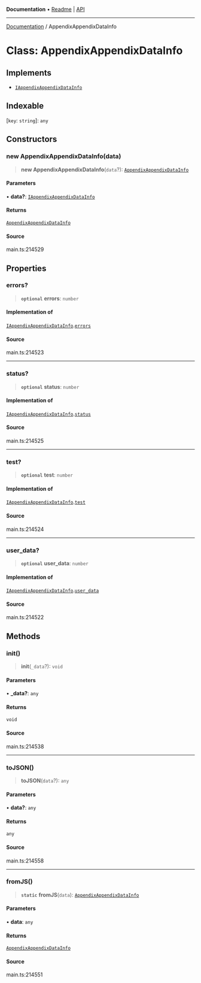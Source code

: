 **Documentation** • [Readme](../README.md) \| [API](../globals.md)

***

[Documentation](../README.md) / AppendixAppendixDataInfo

# Class: AppendixAppendixDataInfo

## Implements

- [`IAppendixAppendixDataInfo`](../interfaces/IAppendixAppendixDataInfo.md)

## Indexable

 \[`key`: `string`\]: `any`

## Constructors

### new AppendixAppendixDataInfo(data)

> **new AppendixAppendixDataInfo**(`data`?): [`AppendixAppendixDataInfo`](AppendixAppendixDataInfo.md)

#### Parameters

• **data?**: [`IAppendixAppendixDataInfo`](../interfaces/IAppendixAppendixDataInfo.md)

#### Returns

[`AppendixAppendixDataInfo`](AppendixAppendixDataInfo.md)

#### Source

main.ts:214529

## Properties

### errors?

> **`optional`** **errors**: `number`

#### Implementation of

[`IAppendixAppendixDataInfo`](../interfaces/IAppendixAppendixDataInfo.md).[`errors`](../interfaces/IAppendixAppendixDataInfo.md#errors)

#### Source

main.ts:214523

***

### status?

> **`optional`** **status**: `number`

#### Implementation of

[`IAppendixAppendixDataInfo`](../interfaces/IAppendixAppendixDataInfo.md).[`status`](../interfaces/IAppendixAppendixDataInfo.md#status)

#### Source

main.ts:214525

***

### test?

> **`optional`** **test**: `number`

#### Implementation of

[`IAppendixAppendixDataInfo`](../interfaces/IAppendixAppendixDataInfo.md).[`test`](../interfaces/IAppendixAppendixDataInfo.md#test)

#### Source

main.ts:214524

***

### user\_data?

> **`optional`** **user\_data**: `number`

#### Implementation of

[`IAppendixAppendixDataInfo`](../interfaces/IAppendixAppendixDataInfo.md).[`user_data`](../interfaces/IAppendixAppendixDataInfo.md#user_data)

#### Source

main.ts:214522

## Methods

### init()

> **init**(`_data`?): `void`

#### Parameters

• **\_data?**: `any`

#### Returns

`void`

#### Source

main.ts:214538

***

### toJSON()

> **toJSON**(`data`?): `any`

#### Parameters

• **data?**: `any`

#### Returns

`any`

#### Source

main.ts:214558

***

### fromJS()

> **`static`** **fromJS**(`data`): [`AppendixAppendixDataInfo`](AppendixAppendixDataInfo.md)

#### Parameters

• **data**: `any`

#### Returns

[`AppendixAppendixDataInfo`](AppendixAppendixDataInfo.md)

#### Source

main.ts:214551
